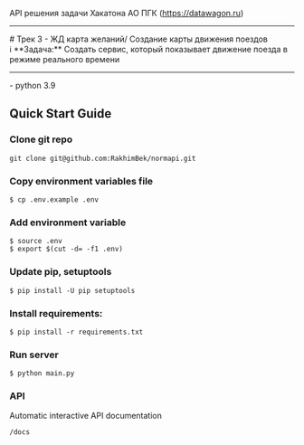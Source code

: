 API решения задачи Хакатона АО ПГК (https://datawagon.ru)
<hr>
# Трек 3 - ЖД карта желаний/ Создание карты движения поездов

<aside>
ℹ️ **Задача:**
Создать сервис, который показывает движение поезда в режиме реального времени

</aside>


<hr>
- python 3.9

## Quick Start Guide

### Clone git repo
```
git clone git@github.com:RakhimBek/normapi.git
```

### Copy environment variables file
```
$ cp .env.example .env
```

###  Add environment variable
```
$ source .env
$ export $(cut -d= -f1 .env)
```

### Update pip, setuptools
```
$ pip install -U pip setuptools
```

### Install requirements:
```
$ pip install -r requirements.txt
```

### Run server
```
$ python main.py
```

### API
Automatic interactive API documentation
```
/docs
```